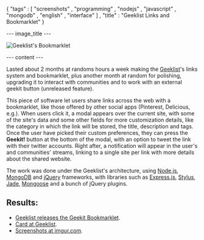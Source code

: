 { "tags" : [
    "screenshots"
  , "programming"
  , "nodejs"
  , "javascript"
  , "mongodb"
  , "english"
  , "interface"
  ]
, "title" : "Geeklist Links and Bookmarklet"
}

--- image_title ---

![Geeklist's Bookmarklet](/images/posts/2012-06-04-Geeklist-Bookmarklet.jpg)

--- content ---

Lasted about 2 months at randoms hours a week making the [Geeklist](http://geekli.st/)'s
links system and bookmarklet, plus another month at random for polishing,
upgrading it to interact with communities and to work with an external
geekit button (unreleased feature).

This piece of software let users share links across the web with a bookmarklet,
like those offered by other social apps (Pinterest, Delicious, e.g.).
When users click it, a modal appears over the current site, with some of the site's
data and some other fields for more customization details,
like the category in which the link will be stored, the title,
description and tags. Once the user have picked their custom preferences,
they can press the **Geekit!** button at the bottom of the modal, with an
option to tweet the link with their twitter accounts. Right after,
a notification will appear in the user's and communities' streams,
linking to a single site per link with more details about the shared
website.

The work was done under the Geeklist's architecture, using [Node.js](http://nodejs.org/),
[MongoDB](http://mongodb.org/) and [jQuery](http://jquery.com/) frameworks,
with libraries such as [Express.js](http://expressjs.com/),
[Stylus](http://learnboost.github.com/stylus/), [Jade](https://github.com/visionmedia/jade),
[Mongoose](http://mongoosejs.com/) and a bunch of jQuery plugins.

## Results:

-   [Geeklist releases the Geekit Bookmarklet](http://blog.geekli.st/post/24454882834/geeklist-releases-the-geekit-tm-bookmarklet-for-links-and).
-   [Card at Geeklist](http://geekli.st/sadasant/i-brought-links-to-geeklist).
-   [Screenshots at imgur.com](http://imgur.com/a/Rq9wr).
